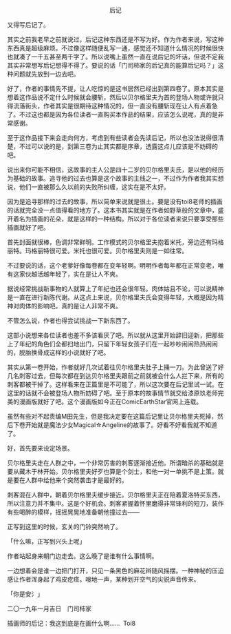 <p align="center">后记</p>

又得写后记了。

其实之前我老早之前就说过，后记这种东西还是不写为好。作为作者来说，写这种东西真是超级麻烦。不过像这样随便乱写一通，感觉还不知道什么情况的时候很快也就凑了一千五甚至两千字了。所以说嘴上虽然一直在说后记的坏话，但说不定我其实非常想写后记想得不得了。要说的话「门司柿家的后记真的能算后记吗？」这种问题就先放到一边去吧。

好了，作者的事情先不提，让人吃惊的是这书居然已经出到第四卷了。原本其实是想着这作品说不定什么时候就会腰斩，然后以贝尔格里夫为首的登场人物或许就只得流落街头，作者其实是很期待这种情况的，但一直没有腰斩现在让人有点着急了。不过这也都是因为各位读者一直购买本作品的结果，应该怎么说呢，真的是非常感谢。

至于这作品接下来会走向何方，考虑到有些读者会先读后记，所以也没法说得很清楚，不过可以说的是，到第三卷为止其实都是序章，透露这点儿应该是不妨碍的吧。

说出来你可能不相信，这故事的主人公是四十二岁的贝尔格里夫氏，是以他的经历为基础的故事。追寻他的过去也算是这个故事的主线之一，不过作为作者我其实想说，他们一直被那么久以前的失败所纠缠，这实在是不太好。

因为是追寻那样的过去的故事，所以简单来说就是很土。要是没有toi8老师的插画的话就完全没一点值得看的地方了。这本书其实就是在作者如野草般的文章中，盛开着名为插画的花朵，就是这样的一种结构。所以对于各位读者来说只要享受那些插画就好了吧。

首先封面就很棒，色调非常鲜明。工作模式的贝尔格里夫抱着米托，旁边还有玛格丽特。玛格丽特很可爱。米托也很可爱。贝尔格里夫则是一如往常。

不过要说的话，这个老爹好像每卷都在变年轻啊。明明作者每年都在正常变老，唯有这家伙越活越年轻了，实在是让人不爽。

据说经常挑战新事物的人就算上了年纪也还会很年轻。肉体姑且不论，可以说精神是一直在进行新陈代谢。从这点上来说，贝尔格里夫氏会变得年轻，大概是因为精神对肉体的影响吧。真的是让人非常不爽。

不管怎么说，作者也得尝试挑战一下新东西了。

这部小说想来各位读者也差不多该看厌了吧。所以就从这里开始辞旧迎新，把那些上了年纪的角色们全都扫地出门，只留下年轻女孩子们在一起吵吵闹闹热热闹闹的，脱胎换骨成这样的小说就好了吧。

其实从第一卷开始，作者就好几次试着往贝尔格里夫肚子上捅一刀。为此曾送了好几名刺客过去，但每次都在到达贝尔格里夫跟前之前就被会什么人拦下来，所有的刺客都被干掉了。这样看来在正篇里是不可能了，所以这次要在后记里试一试。在这里的话就不会被登场人物所妨碍了吧。至于原本的故事情节就交给漆原玖老师完美的漫画版就好了吧。这个漫画版如今正在ComicEarthStar官网上连载。

虽然有些对不起责编M田先生，但是我决定要在这篇后记里让贝尔格里夫死掉，然后下卷开始就是魔法少女Magical☆Angeline的故事了。好看不好看我就不知道了。

好，首先要来设定场景。

贝尔格里夫走在人群之中，一个非常厉害的刺客逐渐接近他。所谓暗杀的基础就是要从藏木于林开始。贝尔格里夫好歹也算是个剑士，和他一对一单挑不是上策。就是要在人群中给他来个突然袭击才是最好的。

刺客混在人群中，朝着贝尔格里夫缓步接近。贝尔格里夫正在陪着夏洛特买东西，所以注意力并不集中。这是个好机会。刺客紧握着怀里磨得非常锋利的短刀，装作有些喝醉的模样，摇摇晃晃地准备朝他撞过去——

正写到这里的时候，玄关的门铃突然响了。

「什么嘛，正写到兴头上呢」

作者站起身来朝门边走去。这么晚了是谁有什么事情啊。

一边想着会是谁一边把门打开，只见一条黑色的麻花辫随风摇摆。一种神秘的压迫感让作者浑身起了鸡皮疙瘩。嗖地一声，某种划开空气的尖锐声音传来。

「你是安氵」

二〇一九年一月吉日　门司柿家

插画师的后记：我这到底是在画什么啊……  Toi8

